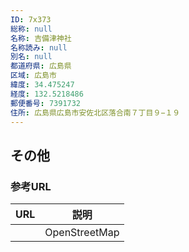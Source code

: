 ```yaml
---
ID: 7x373
総称: null
名称: 吉備津神社
名称読み: null
別名: null
都道府県: 広島県
区域: 広島市
緯度: 34.475247
経度: 132.5218486
郵便番号: 7391732
住所: 広島県広島市安佐北区落合南７丁目９−１９
---
```


## その他

### 参考URL

| URL | 説明          |
| --- | ------------- |
|     | OpenStreetMap |
